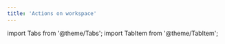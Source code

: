 ```yaml
---
title: 'Actions on workspace'
---
```

import Tabs from '@theme/Tabs';
import TabItem from '@theme/TabItem';
